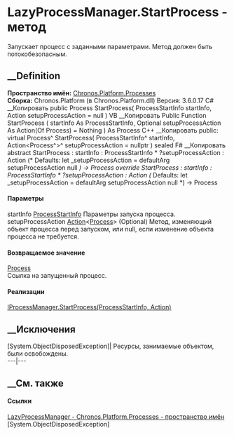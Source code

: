 # LazyProcessManager.StartProcess - метод
Запускает процесс с заданными параметрами. Метод должен быть потокобезопасным.
## __Definition
 **Пространство имён:**
[Chronos.Platform.Processes](N_Chronos_Platform_Processes.htm)  
 **Сборка:** Chronos.Platform (в Chronos.Platform.dll) Версия: 3.6.0.17
C# __Копировать
     public Process StartProcess(
    	ProcessStartInfo startInfo,
    	Action<Process> setupProcessAction = null
    )
VB __Копировать
     Public Function StartProcess ( 
    	startInfo As ProcessStartInfo,
    	Optional setupProcessAction As Action(Of Process) = Nothing
    ) As Process
C++ __Копировать
     public:
    virtual Process^ StartProcess(
    	ProcessStartInfo^ startInfo, 
    	Action<Process^>^ setupProcessAction = nullptr
    ) sealed
F# __Копировать
     abstract StartProcess : 
            startInfo : ProcessStartInfo * 
            ?setupProcessAction : Action<Process> 
    (* Defaults:
            let _setupProcessAction = defaultArg setupProcessAction null
    *)
    -> Process 
    override StartProcess : 
            startInfo : ProcessStartInfo * 
            ?setupProcessAction : Action<Process> 
    (* Defaults:
            let _setupProcessAction = defaultArg setupProcessAction null
    *)
    -> Process 
#### Параметры
startInfo
[ProcessStartInfo](https://learn.microsoft.com/dotnet/api/system.diagnostics.processstartinfo)
    Параметры запуска процесса.
setupProcessAction
[Action](https://learn.microsoft.com/dotnet/api/system.action-1)<[Process](https://learn.microsoft.com/dotnet/api/system.diagnostics.process)>
(Optional)
     Метод, изменяющий объект процесса перед запуском, или null, если изменение объекта процесса не требуется. 
#### Возвращаемое значение
[Process](https://learn.microsoft.com/dotnet/api/system.diagnostics.process)  
Ссылка на запущенный процесс.
#### Реализации
[IProcessManager.StartProcess(ProcessStartInfo,
Action<Process>)](M_Chronos_Platform_Processes_IProcessManager_StartProcess.htm)  
##  __Исключения
[System.ObjectDisposedException]| Ресурсы, занимаемые объектом, были
освобождены.  
---|---  
##  __См. также
#### Ссылки
[LazyProcessManager - ](T_Chronos_Platform_Processes_LazyProcessManager.htm)
[Chronos.Platform.Processes - пространство
имён](N_Chronos_Platform_Processes.htm)
[System.ObjectDisposedException]
